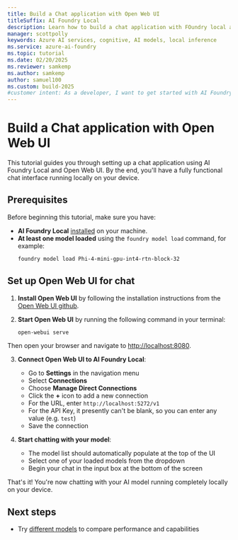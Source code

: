 ```yaml
---
title: Build a Chat application with Open Web UI
titleSuffix: AI Foundry Local
description: Learn how to build a chat application with FOundry local and Open Web UI
manager: scottpolly
keywords: Azure AI services, cognitive, AI models, local inference
ms.service: azure-ai-foundry
ms.topic: tutorial
ms.date: 02/20/2025
ms.reviewer: samkemp
ms.author: samkemp
author: samuel100
ms.custom: build-2025
#customer intent: As a developer, I want to get started with AI Foundry Local so that I can run AI models locally.
---
```


# Build a Chat application with Open Web UI

This tutorial guides you through setting up a chat application using AI Foundry Local and Open Web UI. By the end, you'll have a fully functional chat interface running locally on your device.

## Prerequisites

Before beginning this tutorial, make sure you have:

- **AI Foundry Local** [installed](/articles/ai-foundry-local/get-started.md) on your machine.
- **At least one model loaded** using the `foundry model load` command, for example:
  ```bash
  foundry model load Phi-4-mini-gpu-int4-rtn-block-32
  ```

## Set up Open Web UI for chat

1. **Install Open Web UI** by following the installation instructions from the [Open Web UI github](https://github.com/open-webui/open-webui).

2. **Start Open Web UI** by running the following command in your terminal:
   ```bash
   open-webui serve
   ```

Then open your browser and navigate to [http://localhost:8080](http://localhost:8080).

3. **Connect Open Web UI to AI Foundry Local**:
   - Go to **Settings** in the navigation menu
   - Select **Connections**
   - Choose **Manage Direct Connections**
   - Click the **+** icon to add a new connection
   - For the URL, enter `http://localhost:5272/v1`
   - For the API Key, it presently can't be blank, so you can enter any value (e.g. `test`)
   - Save the connection

4. **Start chatting with your model**:
   - The model list should automatically populate at the top of the UI
   - Select one of your loaded models from the dropdown
   - Begin your chat in the input box at the bottom of the screen

That's it! You're now chatting with your AI model running completely locally on your device.

## Next steps
- Try [different models](/articles/ai-foundry-local/how-to/load-models.md) to compare performance and capabilities
